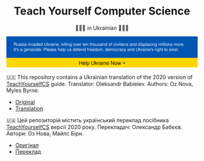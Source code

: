 <h1 align="center">Teach Yourself Computer Science</h1>
<p align="center">🔹🔹🔹 in Ukrainian 🔹🔹🔹</p>

[![SWUbanner](https://raw.githubusercontent.com/vshymanskyy/StandWithUkraine/main/banner2-direct.svg)](https://vshymanskyy.github.io/StandWithUkraine)

🇺🇸 This repository contains a Ukrainian translation of the 2020 version of [TeachYourselfCS](https://teachyourselfcs.com/) guide. Translator: Oleksandr Babieiev. Authors: Oz Nova, Myles Byrne.

* [Original](https://teachyourselfcs.com/)
* [Translation](TeachYourselfCS-UK.md)

🇺🇦 Цей репозиторій містить український переклад посібника [TeachYourselfCS](https://teachyourselfcs.com/) версії 2020 року. Перекладач: Олександр Бабєєв. Автори: Оз Нова, Майлс Бірн.

* [Оригінал](https://teachyourselfcs.com/)
* [Переклад](TeachYourselfCS-UK.md)
